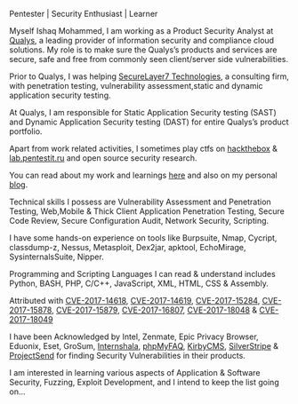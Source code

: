 Pentester | Security Enthusiast | Learner

Myself Ishaq Mohammed,
I am working as a Product Security Analyst at [Qualys](http://www.qualys.com/), a leading provider of information security and compliance cloud solutions. My role is to make sure the Qualys’s products and services are secure, safe and free from commonly seen client/server side vulnerabilities.

Prior to Qualys, I was helping [SecureLayer7 Technologies](https://securelayer7.net/), a consulting firm, with penetration testing, vulnerability assessment,static and dynamic application security testing.

At Qualys, I am responsible for Static Application Security testing (SAST) and Dynamic Application Security testing (DAST) for entire Qualys’s product portfolio.

Apart from work related activities, I sometimes play ctfs on [hackthebox](https://www.hackthebox.eu/profile/477
) & [lab.pentestit.ru](https://lab.pentestit.ru/profile/security-prince) and open source security research.

You can read about my work and learnings [here](http://blog.securelayer7.net/author/ishaq/) and also on my personal [blog](https://securityprince.blogspot.in/).

Technical skills I possess are Vulnerability Assessment and Penetration Testing, Web,Mobile & Thick Client Application Penetration Testing, Secure Code Review, Secure Configuration Audit, Network Security, Scripting.

I have some hands-on experience on tools like Burpsuite, Nmap, Cycript, classdump-z, Nessus, Metasploit, Dex2jar, apktool, EchoMirage, SysinternalsSuite, Nipper.

Programming and Scripting Languages I can read & understand includes Python, BASH, PHP, C/C++, JavaScript, XML, HTML, CSS & Assembly.

Attributed with [CVE-2017-14618](http://cve.mitre.org/cgi-bin/cvename.cgi?name=CVE-2017-14618), [CVE-2017-14619](https://cve.mitre.org/cgi-bin/cvename.cgi?name=CVE-2017-14619), [CVE-2017-15284](http://cve.mitre.org/cgi-bin/cvename.cgi?name=CVE-2017-15284), [CVE-2017-15878](https://cve.mitre.org/cgi-bin/cvename.cgi?name=CVE-2017-15878), [CVE-2017-15879](https://cve.mitre.org/cgi-bin/cvename.cgi?name=CVE-2017-15879), [CVE-2017-16807](https://cve.mitre.org/cgi-bin/cvename.cgi?name=CVE-2017-16807), [CVE-2017-18048](https://cve.mitre.org/cgi-bin/cvename.cgi?name=CVE-2017-18048) & [CVE-2017-18049](https://cve.mitre.org/cgi-bin/cvename.cgi?name=CVE-2017-18049)

I have been Acknowledged by Intel, Zenmate, Epic Privacy Browser, Eduonix, Eset, GroSum, [Internshala](https://internshala.com/hall_of_fame), [phpMyFAQ](http://www.phpmyfaq.de/security/advisory-2017-10-19), [KirbyCMS](https://getkirby.com/changelog/kirby-2-5-7), [SilverStripe](https://www.silverstripe.org/download/security-releases/ss-2017-007/
) & [ProjectSend](https://www.projectsend.org/change-log-detail/r1053/) for finding Security Vulnerabilities in their products.

I am interested in learning various aspects of Application & Software Security, Fuzzing, Exploit Development, and I intend to keep the list going on...
